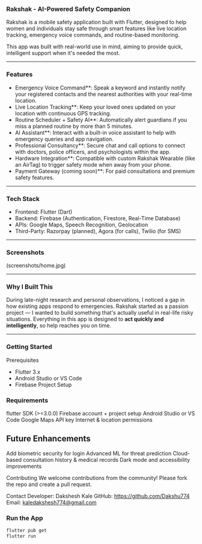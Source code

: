 ### Rakshak - AI-Powered Safety Companion

Rakshak is a mobile safety application built with Flutter, designed to help women and individuals stay safe through smart features like live location tracking, emergency voice commands, and routine-based monitoring.

This app was built with real-world use in mind, aiming to provide quick, intelligent support when it's needed the most.

---
### Features

- Emergency Voice Command**: Speak a keyword and instantly notify your registered contacts and the nearest authorities with your real-time location.
- Live Location Tracking**: Keep your loved ones updated on your location with continuous GPS tracking.
- Routine Scheduler + Safety AI**: Automatically alert guardians if you miss a planned routine by more than 5 minutes.
- AI Assistant**: Interact with a built-in voice assistant to help with emergency queries and app navigation.
- Professional Consultancy**: Secure chat and call options to connect with doctors, police officers, and psychologists within the app.
- Hardware Integration**: Compatible with custom Rakshak Wearable (like an AirTag) to trigger safety mode when away from your phone.
- Payment Gateway (coming soon)**: For paid consultations and premium safety features.

---
### Tech Stack

- Frontend: Flutter (Dart)
- Backend: Firebase (Authentication, Firestore, Real-Time Database)
- APIs: Google Maps, Speech Recognition, Geolocation
- Third-Party: Razorpay (planned), Agora (for calls), Twilio (for SMS)

---
### Screenshots
(screenshots/home.jpg)


---
### Why I Built This

During late-night research and personal observations, I noticed a gap in how existing apps respond to emergencies. Rakshak started as a passion project — I wanted to build something that's actually useful in real-life risky situations. Everything in this app is designed to **act quickly and intelligently**, so help reaches you on time.

---
### Getting Started

Prerequisites
- Flutter 3.x
- Android Studio or VS Code
- Firebase Project Setup

### Requirements
flutter SDK (>=3.0.0)
Firebase account + project setup
Android Studio or VS Code
Google Maps API key
Internet & location permissions

## Future Enhancements
Add biometric security for login
Advanced ML for threat prediction
Cloud-based consultation history & medical records
Dark mode and accessibility improvements

Contributing
We welcome contributions from the community! Please fork the repo and create a pull request.

Contact
Developer: Dakshesh Kale
GitHub: https://github.com/Dakshu774
Email: kaledakshesh774@gmail.com


### Run the App
```bash
flutter pub get
flutter run

